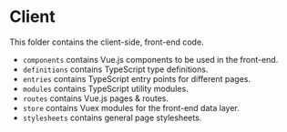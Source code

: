 # Client
This folder contains the client-side, front-end code.
- `components` contains Vue.js components to be used in the front-end.
- `definitions` contains TypeScript type definitions.
- `entries` contains TypeScript entry points for different pages.
- `modules` contains TypeScript utility modules.
- `routes` contains Vue.js pages & routes.
- `store` contains Vuex modules for the front-end data layer.
- `stylesheets` contains general page stylesheets.